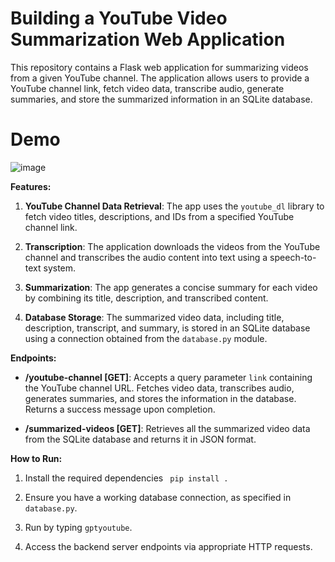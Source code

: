 # Building a YouTube Video Summarization Web Application

This repository contains a Flask web application for summarizing videos from a given YouTube channel. The application allows users to provide a YouTube channel link, fetch video data, transcribe audio, generate summaries, and store the summarized information in an SQLite database.
 # Demo
 ![image](https://github.com/graylan0/gptyoutube/assets/34530588/45e459ab-36f2-406e-8cdc-58fcec2f150f)

**Features:**

1. **YouTube Channel Data Retrieval**: The app uses the `youtube_dl` library to fetch video titles, descriptions, and IDs from a specified YouTube channel link.

2. **Transcription**: The application downloads the videos from the YouTube channel and transcribes the audio content into text using a speech-to-text system.

3. **Summarization**: The app generates a concise summary for each video by combining its title, description, and transcribed content.

4. **Database Storage**: The summarized video data, including title, description, transcript, and summary, is stored in an SQLite database using a connection obtained from the `database.py` module.

**Endpoints:**

- **/youtube-channel [GET]**: Accepts a query parameter `link` containing the YouTube channel URL. Fetches video data, transcribes audio, generates summaries, and stores the information in the database. Returns a success message upon completion.

- **/summarized-videos [GET]**: Retrieves all the summarized video data from the SQLite database and returns it in JSON format.

**How to Run:**

1. Install the required dependencies 
``` pip install .```

1. Ensure you have a working database connection, as specified in `database.py`.
2. Run by typing `gptyoutube`.
3. Access the backend server endpoints via appropriate HTTP requests.
